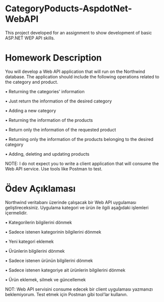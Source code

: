 # CategoryPoducts-AspdotNet-WebAPI
This project developed for an assignment to show development of basic ASP.NET WEP API skills.

# Homework Description

You will develop a Web API application that will run on the Northwind database. The application should include the following operations related to the category and product.

• Returning the categories' information

• Just return the information of the desired category

• Adding a new category

• Returning the information of the products

• Return only the information of the requested product

• Returning only the information of the products belonging to the desired category

• Adding, deleting and updating products


NOTE: I do not expect you to write a client application that will consume the Web API service. Use tools like Postman to test.



# Ödev Açıklaması

Northwind veritabanı üzerinde çalışacak bir Web API uygulaması geliştireceksiniz. Uygulama kategori ve ürün ile ilgili aşağıdaki işlemleri içermelidir. 

•	Kategorilerin bilgilerini dönmek

•	Sadece istenen kategorinin bilgilerini dönmek

•	Yeni kategori eklemek

•	Ürünlerin bilgilerini dönmek

•	Sadece istenen ürünün bilgilerini dönmek

•	Sadece istenen kategoriye ait ürünlerin bilgilerini dönmek

•	Ürün eklemek, silmek ve güncellemek


NOT: Web API servisini consume edecek bir client uygulaması yazmanızı beklemiyorum. Test etmek için Postman gibi tool’lar kullanın.
